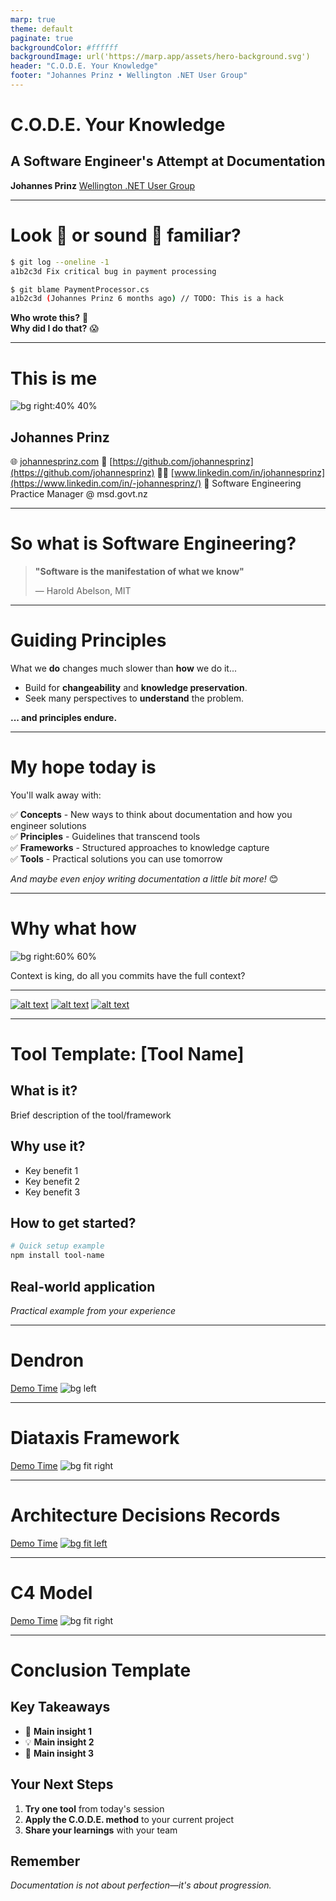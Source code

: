 ```yaml
---
marp: true
theme: default
paginate: true
backgroundColor: #ffffff
backgroundImage: url('https://marp.app/assets/hero-background.svg')
header: "C.O.D.E. Your Knowledge"
footer: "Johannes Prinz • Wellington .NET User Group"
---
```


<!-- _class: lead -->

# **C.O.D.E. Your Knowledge**

## A Software Engineer's Attempt at Documentation

**Johannes Prinz**
[Wellington .NET User Group](https://www.meetup.com/wellidotnet/events/308565157/)

---

<!-- _class: lead -->

# Look 🙈 or sound 🙉 familiar?

```bash
$ git log --oneline -1
a1b2c3d Fix critical bug in payment processing

$ git blame PaymentProcessor.cs
a1b2c3d (Johannes Prinz 6 months ago) // TODO: This is a hack
```

**Who wrote this?** 🤔  
**Why did I do that?** 😱

---

# This is me

![bg right:40% 40%](https://avatars.githubusercontent.com/u/1687127?s=400)

## Johannes Prinz

🌐 [johannesprinz.com](https://www.johannesprinz.com)
🐙 [https://github.com/johannesprinz](https://github.com/johannesprinz)
👨‍💻 [www.linkedin.com/in/johannesprinz](https://www.linkedin.com/in/-johannesprinz/)
💼 Software Engineering Practice Manager @ msd.govt.nz

---

# So what is Software Engineering?

> **"Software is the manifestation of what we know"**
>
> — Harold Abelson, MIT

<!--

The quote "software is the manifestation of what we know" is attributed to
      [Harold Abelson][hal], a professor of Electrical Engineering and Computer
      Science at MIT. He is known for emphasizing the importance of writing
      clean, understandable code and ensuring that the process of coding
      facilitates human understanding.
      [Inspiring-software-development-quotes][quotes]
    - What is the process of Software Engineering?
      - We are creating knowledge, and the best way is via learning.
      - We learn best through play and experimentation.
[hal]: https://en.wikipedia.org/wiki/Hal_Abelson
[quotes]:
  https://blog.rarecrew.com/post/inspiring-software-development-quotes-to-fuel-your-coding-journey

 -->

---

# Guiding Principles

What we **do** changes much slower than **how** we do it...

- Build for **changeability** and **knowledge preservation**.
- Seek many perspectives to **understand** the problem.

**... and principles endure.**
<!-- 
- Frameworks come and go
- Languages evolve
- Tools change daily
 -->
---

# My hope today is

You'll walk away with:

✅ **Concepts** - New ways to think about documentation and how you engineer solutions  
✅ **Principles** - Guidelines that transcend tools  
✅ **Frameworks** - Structured approaches to knowledge capture  
✅ **Tools** - Practical solutions you can use tomorrow

_And maybe even enjoy writing documentation a little bit more!_ 😊

---

# Why what how

![bg right:60% 60%](image.png)

Context is king, do all you commits have the full context?

<!--

- The Why ( Values, Documentation, Commit messages, Comments )
- The What ( Principles, Documentation, Tests )
- The How ( Process, Architecture, Code, Tools )

https://www.johannesprinz.com/posts/03-software-engineering-quickstart-guide/
[Markdown](https://www.markdownguide.org/) Can we agree that this is much better that WYSIWYG
editors? Google docs has native support. And it's fast becoming the language
of AI

    Note tickets are transient artefacts, they are not your requirements management system.
 -->
---

[![alt text](image-1.png)](ttps://www.youtube.com/watch?v=iS9mbqho6s0)
[![alt text](image-2.png)](https://www.youtube.com/watch?v=Z5OrR99OpiY&t=1018s)
[![alt text](image-3.png)](https://www.youtube.com/watch?v=6KSVDvPnUpU)

<!--
- Running Notes (As build documentation) [Keynote: Steps to Wisdom - Kate
  Gregory - NDC TechTown 2023][kate]
- Style guide [Engineering Documentation • Lorna Jane Mitchell • GOTO
  2022][lorna]
  - Use templates (types)
  - add hyperlinks (references)
  - use active wording (naming conventions)
  - formatting guidelines (linters)
  - positive and respectful language
  - title, verbs and sentence case
  - screenshots and examples values
  - what not to do
- C.O.D.E [Develop a Second Brain - Michela Bertaina - NDC London 2025][michela]
  - Collect (make it work)
  - Organise (refactor)
  - Distil (reuse)
  - Express (build once publish many times)

-->

---

# Tool Template: [Tool Name]

## What is it?

Brief description of the tool/framework

## Why use it?

- Key benefit 1
- Key benefit 2
- Key benefit 3

## How to get started?

```bash
# Quick setup example
npm install tool-name
```

## Real-world application

_Practical example from your experience_

---

# Dendron

[Demo Time](https://www.dendron.so/)
![bg left](image-4.png)

<!--
  - Part of the capture and organise steps
  - Create a note
  - Refactor
  - Show graph
  - acronyms 
  - Introduce the concept of (Augmenters)
  - doctor cli
-->
---

# Diataxis Framework

[Demo Time](https://diataxis.fr/)
![bg fit right](https://diataxis.fr/_images/diataxis.png)

<!--
More useful templates and guides, great for prompting AI to adhere to when creating content with assistance.
Who are we writing this information for? What is the purpose of this documentation?
Be kind to your future self.
-->

---

 # Architecture Decisions Records

[Demo Time](https://github.com/npryce/adr-tools)
[![bg fit left](image-5.png)](https://adr.github.io/adr-templates/)

<!--
Good template to use for capturing decision.
Should you capture every decision this way?
-->
---

# C4 Model

[Demo Time](https://c4model.com/)
![bg fit right](https://c4model.com/images/c4-overview.png)

<!--
- Introduces the 4 levels of abstraction for software architecture
- [C4Model](https://c4model.com/)
  - System Landscape diagram
  - Deployment diagram
  - [Diagramming checklist](https://c4model.com/diagrams/checklist)
  - [Structurizr](https://structurizr.com/)
  - `docker run -it --rm -p 8081:8080 -v $(pwd):/usr/local/structurizr structurizr/lite`
  - http://localhost:8081/workspace/documentation
-->

---

<!-- _class: lead -->

# Conclusion Template

## Key Takeaways

- 🎯 **Main insight 1**
- 💡 **Main insight 2**
- 🚀 **Main insight 3**

## Your Next Steps

1. **Try one tool** from today's session
2. **Apply the C.O.D.E. method** to your current project
3. **Share your learnings** with your team

## Remember

_Documentation is not about perfection—it's about progression._
